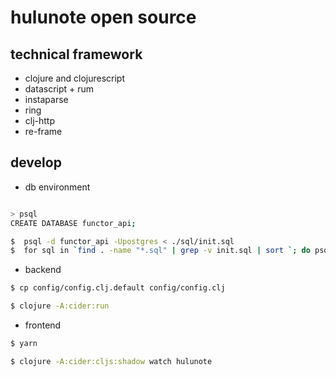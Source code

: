 # hulunote open source

## technical framework

* clojure and clojurescript
* datascript + rum
* instaparse
* ring
* clj-http
* re-frame

## develop

* db environment
```bash

> psql
CREATE DATABASE functor_api;

$  psql -d functor_api -Upostgres < ./sql/init.sql
$  for sql in `find . -name "*.sql" | grep -v init.sql | sort `; do psql -d functor_api -Upostgres < $sql ; done

```
* backend
```bash
$ cp config/config.clj.default config/config.clj

$ clojure -A:cider:run
```
* frontend
```bash
$ yarn 

$ clojure -A:cider:cljs:shadow watch hulunote
```

